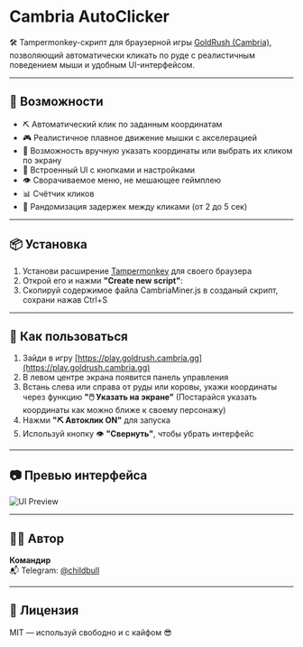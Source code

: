 # Cambria AutoClicker

🛠️ Tampermonkey-скрипт для браузерной игры [GoldRush (Cambria)](https://play.goldrush.cambria.gg), позволяющий автоматически кликать по руде с реалистичным поведением мыши и удобным UI-интерфейсом.

---

## 🚀 Возможности

- ⛏️ Автоматический клик по заданным координатам
- 🎮 Реалистичное плавное движение мышки с акселерацией
- 🎯 Возможность вручную указать координаты или выбрать их кликом по экрану
- 🧩 Встроенный UI с кнопками и настройками
- 👁️ Сворачиваемое меню, не мешающее геймплею
- 📊 Счётчик кликов
- 🔁 Рандомизация задержек между кликами (от 2 до 5 сек)

---

## 📦 Установка

1. Установи расширение [Tampermonkey](https://www.tampermonkey.net/) для своего браузера
2. Открой его и нажми **"Create new script"**:
3. Скопируй содержимое файла CambriaMiner.js в созданый скрипт, сохрани нажав Ctrl+S

---

## 🧠 Как пользоваться

1. Зайди в игру [https://play.goldrush.cambria.gg](https://play.goldrush.cambria.gg)
2. В левом центре экрана появится панель управления
3. Встань слева или справа от руды или коровы, укажи координаты через функцию **"🖱️ Указать на экране"** (Постарайся указать координаты как можно ближе к своему персонажу)
4. Нажми **"⛏️ Автоклик ON"** для запуска
5. Используй кнопку 👁️ **"Свернуть"**, чтобы убрать интерфейс

---

## 📷 Превью интерфейса

![UI Preview](https://i.imgur.com/U2hQT3O.png)

---

## 🧑‍💻 Автор

**Командир**  
📬 Telegram: [@childbull](https://t.me/childbull)

---

## 📜 Лицензия

MIT — используй свободно и с кайфом 😎

